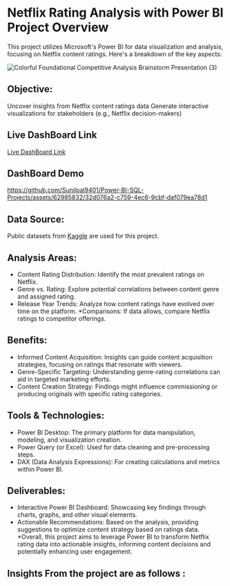 
# Netflix Rating Analysis with Power BI Project Overview
This project utilizes Microsoft's Power BI for data visualization and analysis, focusing on Netflix content ratings. Here's a breakdown of the key aspects:

![Colorful Foundational Competitive Analysis Brainstorm Presentation (3)](https://github.com/user-attachments/assets/edc36b63-08ca-4bc7-8b5a-32dca4782e02)



## Objective:

Uncover insights from Netflix content ratings data
Generate interactive visualizations for stakeholders (e.g., Netflix decision-makers)

## Live DashBoard Link
[Live DashBoard Link](https://app.powerbi.com/view?r=eyJrIjoiYjljODQ4YjItMGM1Mi00Y2NkLTliMTMtODA3MjY0ZGQ4NjI1IiwidCI6ImRmODY3OWNkLWE4MGUtNDVkOC05OWFjLWM4M2VkN2ZmOTVhMCJ9)



## DashBoard Demo

https://github.com/Sunilpal9401/Power-BI-SQL-Projects/assets/62985832/32d076a2-c759-4ec6-9cbf-daf079ea78d1

## Data Source:

Public datasets from [Kaggle](https://www.kaggle.com/datasets/snehaanbhawal/netflix-tv-shows-and-movie-list) are used for this project.

## Analysis Areas:

* Content Rating Distribution: Identify the most prevalent ratings on Netflix.
* Genre vs. Rating: Explore potential correlations between content genre and assigned rating.
* Release Year Trends: Analyze how content ratings have evolved over time on the platform.
*Comparisons: If data allows, compare Netflix ratings to competitor offerings.
## Benefits:

* Informed Content Acquisition: Insights can guide content acquisition strategies, focusing on ratings that resonate with viewers.
* Genre-Specific Targeting: Understanding genre-rating correlations can aid in targeted marketing efforts.
* Content Creation Strategy: Findings might influence commissioning or producing originals with specific rating categories.
 
## Tools & Technologies:

* Power BI Desktop: The primary platform for data manipulation, modeling, and visualization creation.
* Power Query (or Excel): Used for data cleaning and pre-processing steps.
* DAX (Data Analysis Expressions): For creating calculations and metrics within Power BI.

## Deliverables:

* Interactive Power BI Dashboard: Showcasing key findings through charts, graphs, and other visual elements.
* Actionable Recommendations: Based on the analysis, providing suggestions to optimize content strategy based on ratings data.
*Overall, this project aims to leverage Power BI to transform Netflix rating data into actionable insights, informing content decisions and potentially enhancing user engagement.

## Insights From the project are as follows :

